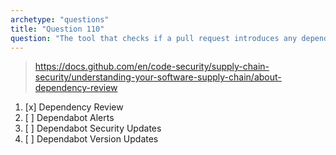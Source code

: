 ```yaml
---
archetype: "questions"
title: "Question 110"
question: "The tool that checks if a pull request introduces any dependencies with security vulnerabilities is called:"
---
```



> https://docs.github.com/en/code-security/supply-chain-security/understanding-your-software-supply-chain/about-dependency-review
1. [x] Dependency Review
1. [ ] Dependabot Alerts
1. [ ] Dependabot Security Updates
1. [ ] Dependabot Version Updates
